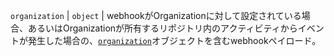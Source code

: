 `organization` | `object` | webhookがOrganizationに対して設定されている場合、あるいはOrganizationが所有するリポジトリ内のアクティビティからイベントが発生した場合の、[`organization`](/rest/reference/orgs#get-an-organization)オブジェクトを含むwebhookペイロード。
